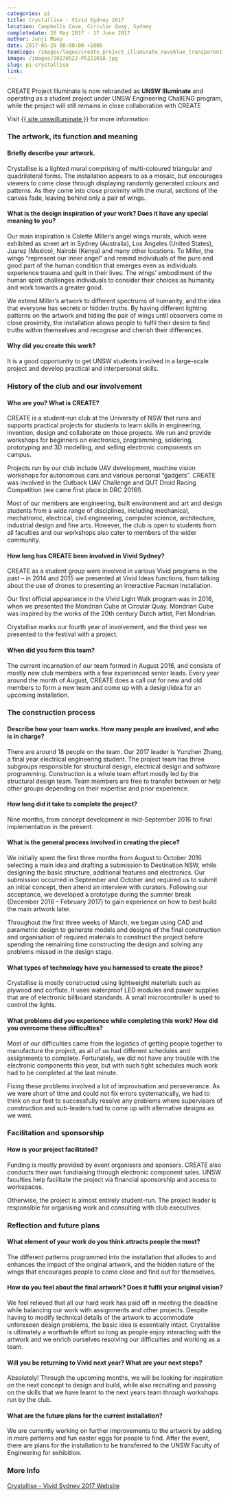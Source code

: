 ```yaml
---
categories: pi
title: Crystallise - Vivid Sydney 2017
location: Campbells Cove, Circular Quay, Sydney
completedate: 26 May 2017 - 17 June 2017
author: Junji Moey
date: 2017-05-28 00:00:00 +1000
teamlogo: /images/logos/create_project_illuminate_navyblue_transparent.png
image: /images/20170522-P5221018.jpg
slug: pi-crystallise
link:
---
```

CREATE Project Illuminate is now rebranded as **UNSW Illuminate** and operating as a student project under UNSW Engineering ChallENG program, while the project will still remains in close collaboration with CREATE

Visit <a href="{{ site.unswilluminate }}">{{ site.unswilluminate }}</a> for more information

<h3>The artwork, its function and meaning</h3>

<h4>Briefly describe your artwork.</h4>

<p>Crystallise is a lighted mural comprising of multi-coloured triangular and quadrilateral forms. The installation appears to as a mosaic, but encourages viewers to come close through displaying randomly generated colours and patterns. As they come into close proximity with the mural, sections of the canvas fade, leaving behind only a pair of wings.</p>

<h4>What is the design inspiration of your work? Does it have any special meaning to you?</h4>

<p> Our main inspiration is Colette Miller’s angel wings murals, which were exhibited as street art in Sydney (Australia), Los Angeles (United States), Juarez (Mexico), Nairobi (Kenya) and many other locations. To Miller, the wings “represent our inner angel” and remind individuals of the pure and good part of the human condition that emerges even as individuals experience trauma and guilt in their lives. The wings’ embodiment of the human spirit challenges individuals to consider their choices as humanity and work towards a greater good. </p>
<p>We extend Miller’s artwork to different spectrums of humanity, and the idea that everyone has secrets or hidden truths. By having different lighting patterns on the artwork and hiding the pair of wings until observers come in close proximity, the installation allows people to fulfil their desire to find truths within themselves and recognise and cherish their differences. </p>

<h4>Why did you create this work?</h4>

<p>It is a good opportunity to get UNSW students involved in a large-scale project and develop practical and interpersonal skills.</p>

<h3>History of the club and our involvement</h3>
<h4>Who are you? What is CREATE?</h4>

<p>CREATE is a student-run club at the University of NSW that runs and supports practical projects for students to learn skills in engineering, invention, design and collaborate on those projects. We run and provide workshops for beginners on electronics, programming, soldering, prototyping and 3D modelling, and selling electronic components on campus.</p>
<p>Projects run by our club include UAV development, machine vision workshops for autonomous cars and various personal “gadgets”. CREATE was involved in the Outback UAV Challenge and QUT Droid Racing Competition (we came first place in DRC 2016!).</p>
<p>Most of our members are engineering, built environment and art and design students from a wide range of disciplines, including mechanical, mechatronic, electrical, civil engineering, computer science, architecture, industrial design and fine arts. However, the club is open to students from all faculties and our workshops also cater to members of the wider community.</p>

<h4>How long has CREATE been involved in Vivid Sydney?</h4>
<p>CREATE as a student group were involved in various Vivid programs in the past – in 2014 and 2015 we presented at Vivid Ideas functions, from talking about the use of drones to presenting an interactive Pacman installation.</p>
<p>Our first official appearance in the Vivid Light Walk program was in 2016, when we presented the Mondrian Cube at Circular Quay. Mondrian Cube was inspired by the works of the 20th century Dutch artist, Piet Mondrian.</p>
<p>Crystallise marks our fourth year of involvement, and the third year we presented to the festival with a project.</p>

<h4>When did you form this team?</h4>

<p>The current incarnation of our team formed in August 2016, and consists of mostly new club members with a few experienced senior leads. Every year around the month of August, CREATE does a call out for new and old members to form a new team and come up with a design/idea for an upcoming installation.</p>

<h3>The construction process</h3>

 <h4>Describe how your team works. How many people are involved, and who is in charge?</h4>

<p>There are around 18 people on the team. Our 2017 leader is Yunzhen Zhang, a final year electrical engineering student. The project team has three subgroups responsible for structural design, electrical design and software programming. Construction is a whole team effort mostly led by the structural design team. Team members are free to transfer between or help other groups depending on their expertise and prior experience.</p>

 <h4>How long did it take to complete the project?</h4>

<p>Nine months, from concept development in mid-September 2016 to final implementation in the present.</p>

<h4>What is the general process involved in creating the piece?</h4>

<p>We initially spent the first three months from August to October 2016 selecting a main idea and drafting a submission to Destination NSW, while designing the basic structure, additional features and electronics. Our submission occurred in September and October and required us to submit an initial concept, then attend an interview with curators. Following our acceptance, we developed a prototype during the summer break (December 2016 – February 2017) to gain experience on how to best build the main artwork later.</p>

<p>Throughout the first three weeks of March, we began using CAD and parametric design to generate models and designs of the final construction and organisation of required materials to construct the project before spending the remaining time constructing the design and solving any problems missed in the design stage.</p>

<h4>What types of technology have you harnessed to create the piece?</h4>

<p>Crystallise is mostly constructed using lightweight materials such as plywood and corflute. It uses waterproof LED modules and power supplies that are of electronic billboard standards. A small microcontroller is used to control the lights.</p>

<h4>What problems did you experience while completing this work? How did you overcome these difficulties?</h4>

<p>Most of our difficulties came from the logistics of getting people together to manufacture the project, as all of us had different schedules and assignments to complete. Fortunately, we did not have any trouble with the electronic components this year, but with such tight schedules much work had to be completed at the last minute.</p>

<p>Fixing these problems involved a lot of improvisation and perseverance. As we were short of time and could not fix errors systematically, we had to think on our feet to successfully resolve any problems where supervisors of construction and sub-leaders had to come up with alternative designs as we went.</p>

<h3>Facilitation and sponsorship</h3>

 <h4>How is your project facilitated?</h4>

  <p>Funding is mostly provided by event organisers and sponsors. CREATE also conducts their own fundraising through electronic component sales. UNSW faculties help facilitate the project via financial sponsorship and access to workspaces.</p>

<p>Otherwise, the project is almost entirely student-run. The project leader is responsible for organising work and consulting with club executives.  </p>

<h3>Reflection and future plans</h3>

<h4>What element of your work do you think attracts people the most?</h4>

<p>The different patterns programmed into the installation that alludes to and enhances the impact of the original artwork, and the hidden nature of the wings that encourages people to come close and find out for themselves.</p>

<h4>How do you feel about the final artwork? Does it fulfil your original vision?</h4>

<p>We feel relieved that all our hard work has paid off in meeting the deadline while balancing our work with assignments and other projects. Despite having to modify technical details of the artwork to accommodate unforeseen design problems, the basic idea is essentially intact. Crystallise is ultimately a worthwhile effort so long as people enjoy interacting with the artwork and we enrich ourselves resolving our difficulties and working as a team.</p>

<h4>Will you be returning to Vivid next year? What are your next steps?</h4>

 <p>Absolutely! Through the upcoming months, we will be looking for inspiration on the next concept to design and build, while also recruiting and passing on the skills that we have learnt to the next years team through workshops run by the club.</p>

<h4>What are the future plans for the current installation?</h4>

 <p>We are currently working on further improvements to the artwork by adding in more patterns and fun easter eggs for people to find. After the event, there are plans for the installation to be transferred to the UNSW Faculty of Engineering for exhibition.</p>


<h3>More Info</h3>

<p><a href="https://www.vividsydney.com/event/light/crystallise">Crystallise - Vivid Sydney 2017 Website</a></p>

